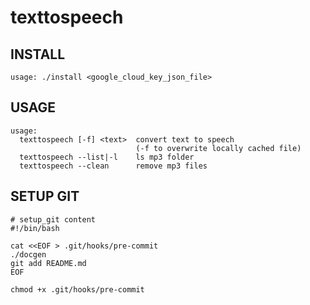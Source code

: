 # texttospeech

## INSTALL

    usage: ./install <google_cloud_key_json_file>

## USAGE

    usage:
      texttospeech [-f] <text>  convert text to speech
                                (-f to overwrite locally cached file)
      texttospeech --list|-l    ls mp3 folder
      texttospeech --clean      remove mp3 files

## SETUP GIT

    # setup_git content
    #!/bin/bash
    
    cat <<EOF > .git/hooks/pre-commit
    ./docgen
    git add README.md
    EOF
    
    chmod +x .git/hooks/pre-commit
